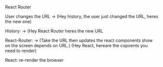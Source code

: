 React Router

User changes the URL -> (Hey history, the user just changed the URL, heres the new one)

History:             -> (Hey React Router heres the new URL

React-Router:        -> (Take the URL then updates the react components show on the screen depends on URL.) (Hey React, hereare the copoents you need to render)

React: re-render the browser




